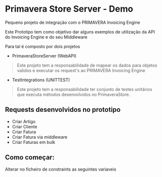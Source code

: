 # Primavera Store Server - Demo
Pequeno projeto de integração com o PRIMAVERA Invoicing Engine

Este Prototipo tem como objetivo dar alguns exemplos de utilização da API do Invoicing Engine e do seu Middleware

Para tal é composto por dois projetos
 - PrimaveraStoreServer (WebAPI)
 > Este projeto tem a responsabilidade de mapear os dados para objetos validos e executar os request's ao PRIMAVERA Invoicing Engine
 
 - TestIntegrations (UNITTEST)
 > Este projeto tem a responsabilidade ter conjunto de testes unitários que executa métodos desenvolvidos no PrimaveraStore.
 
 ## Requests desenvolvidos no prototipo
 
  - Criar Artigo
  - Criar Cliente
  - Criar Fatura
  - Criar Fatura via middleware
  - Criar Faturas em bulk
  
   ## Como começar:
   
   Alterar no ficheiro de constraints as seguintes variaveis
